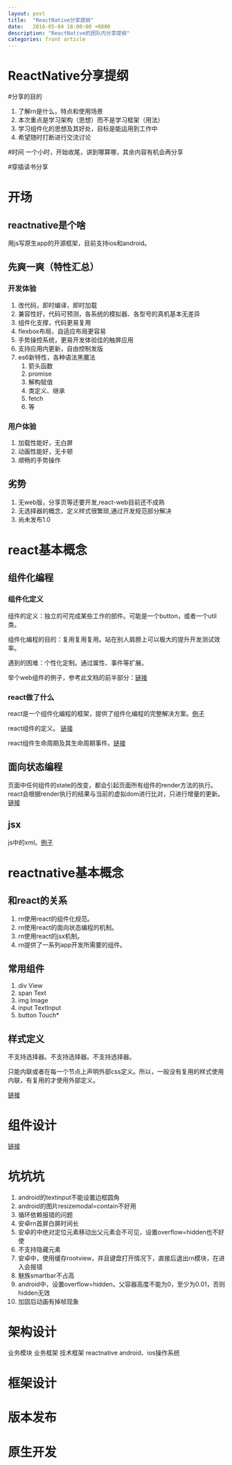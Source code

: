 ```yaml
---
layout: post
title:  "ReactNative分享提纲"
date:   2016-05-04 18:00:00 +0800
description: "ReactNative的团队内分享提纲"
categories: front article
---
```


# ReactNative分享提纲
#分享的目的
1. 了解rn是什么，特点和使用场景
2. 本次重点是学习架构（思想）而不是学习框架（用法）
3. 学习组件化的思想及其好处，目标是能运用到工作中
4. 希望随时打断进行交流讨论

#时间
一个小时，开始收尾，讲到哪算哪，其余内容有机会再分享

#穿插读书分享

# 开场
## reactnative是个啥

用js写原生app的开源框架，目前支持ios和android。

## 先爽一爽（特性汇总）

### 开发体验
	
1. 改代码，即时编译，即时加载
1. 兼容性好，代码可预测，各系统的模拟器、各型号的真机基本无差异
1. 组件化支撑，代码更易复用
1. flexbox布局，自适应布局更容易
1. 手势操控系统，更易开发体验佳的触屏应用
1. 支持应用内更新，自由控制发版
1. es6新特性，各种语法黑魔法
	1. 箭头函数
	1. promise
	1. 解构赋值
	1. 类定义、继承
	1. fetch
	2. 等

### 用户体验
1. 加载性能好，无白屏
2. 动画性能好，无卡顿
2. 顺畅的手势操作

## 劣势
1. 无web版，分享页等还要开发,react-web目前还不成熟
1. 无选择器的概念，定义样式很繁琐,通过开发规范部分解决
1. 尚未发布1.0

# react基本概念
## 组件化编程

### 组件化定义
组件的定义：独立的可完成某些工作的部件。可能是一个button，或者一个util类。

组件化编程的目的：复用复用复用。站在别人肩膀上可以极大的提升开发测试效率。

遇到的困难：个性化定制。通过属性、事件等扩展。

举个web组件的例子，参考此文档的前半部分：[链接](https://github.com/cnsnake11/blog/blob/master/ReactNative%E5%BC%80%E5%8F%91%E6%8C%87%E5%AF%BC/ReactNative%E7%BB%84%E4%BB%B6%E7%8A%B6%E6%80%81%E8%AE%BE%E8%AE%A1%E6%80%9D%E8%80%83.md)

### react做了什么

react是一个组件化编程的框架，提供了组件化编程的完整解决方案。[例子](http://facebook.github.io/react/)

react组件的定义。 [链接](http://facebook.github.io/react/docs/component-specs.html)

react组件生命周期及其生命周期事件。[链接](http://facebook.github.io/react/docs/component-specs.html#lifecycle-methods)

## 面向状态编程

页面中任何组件的state的改变，都会引起页面所有组件的render方法的执行。react会根据render执行的结果与当前的虚拟dom进行比对，只进行增量的更新。[链接](https://github.com/cnsnake11/blog/blob/master/ReactNative%E5%BC%80%E5%8F%91%E6%8C%87%E5%AF%BC/ReactNative%E7%BB%84%E4%BB%B6%E7%8A%B6%E6%80%81%E8%AE%BE%E8%AE%A1%E6%80%9D%E8%80%83.md#rn设计思路)

## jsx
js中的xml。[例子](http://facebook.github.io/react/)

# reactnative基本概念
## 和react的关系

1. rn使用react的组件化规范。
2. rn使用react的面向状态编程的机制。
3. rn使用react的jsx机制。
4. rn提供了一系列app开发所需要的组件。

## 常用组件
1. div View
2. span Text
3. img Image
4. input TextInput
5. button Touch*
## 样式定义
不支持选择器。不支持选择器。不支持选择器。

只能内联或者在每一个节点上声明外部css定义。所以，一般没有复用的样式使用内联，有复用的才使用外部定义。

[链接](http://reactnative.cn/docs/0.24/style.html#content)

# 组件设计
[链接](https://github.com/cnsnake11/blog/blob/master/ReactNative%E5%BC%80%E5%8F%91%E6%8C%87%E5%AF%BC/ReactNative%E7%9A%84%E6%9E%B6%E6%9E%84%E8%AE%BE%E8%AE%A1.md)
# 坑坑坑
1. android的textinput不能设置边框圆角
1. android的图片resizemodal=contain不好用
1. 循环依赖报错的问题
1. 安卓rn首屏白屏时间长
1. 安卓的中绝对定位元素移动出父元素会不可见，设置overflow=hidden也不好使
1. 不支持隐藏元素
1. 安卓中，使用缓存rootview，并且键盘打开情况下，直接后退出rn模块，在进入会报错
1. 魅族smartbar不占高
1. android中，设置overflow=hidden，父容器高度不能为0，至少为0.01，否则hidden无效
1. 加固后动画有掉帧现象


# 架构设计
业务模块
业务框架
技术框架
reactnative
android、ios操作系统
# 框架设计
# 版本发布
# 原生开发

